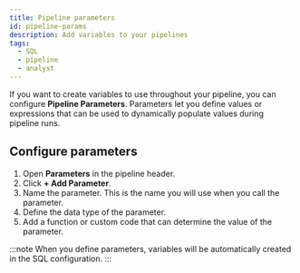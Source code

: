 ```yaml
---
title: Pipeline parameters
id: pipeline-params
description: Add variables to your pipelines
tags:
  - SQL
  - pipeline
  - analyst
---
```


If you want to create variables to use throughout your pipeline, you can configure **Pipeline Parameters**. Parameters let you define values or expressions that can be used to dynamically populate values during pipeline runs.

## Configure parameters

1. Open **Parameters** in the pipeline header.
1. Click **+ Add Parameter**.
1. Name the parameter. This is the name you will use when you call the parameter.
1. Define the data type of the parameter.
1. Add a function or custom code that can determine the value of the parameter.

:::note
When you define parameters, variables will be automatically created in the SQL configuration.
:::
